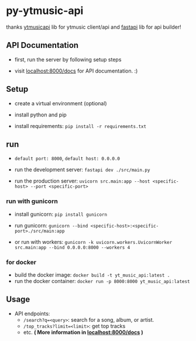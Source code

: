 # py-ytmusic-api

thanks [ytmusicapi](https://github.com/sigma67/ytmusicapi) lib for ytmusic client/api and [fastapi](https://github.com/fastapi/fastapi) lib for api builder!

## API Documentation

- first, run the server by following setup steps

- visit [localhost:8000/docs](localhost:8000/docs) for API documentation. :)

## Setup

- create a virtual environment (optional)

- install python and pip

- install requirements: `pip install -r requirements.txt`

## run

- `default port: 8000`, `default host: 0.0.0.0`

- run the development server: `fastapi dev ./src/main.py`

- run the production server: `uvicorn src.main:app --host <specific-host> --port <specific-port>`

### run with gunicorn

- install gunicorn: `pip install gunicorn`

- run gunicorn: `gunicorn --bind <specific-host>:<specific-port>./src/main:app`

- or run with workers: `gunicorn -k uvicorn.workers.UvicornWorker src.main:app --bind 0.0.0.0:8000 --workers 4`

### for docker

- build the docker image: `docker build -t yt_music_api:latest .`
- run the docker container: `docker run -p 8000:8000 yt_music_api:latest`

## Usage

- API endpoints:
  - `/search?q=<query>`: search for a song, album, or artist.
  - `/top_tracks?limit=<limit>`: get top tracks
  - etc. **( More information in [localhost:8000/docs](localhost:8000/docs) )**
